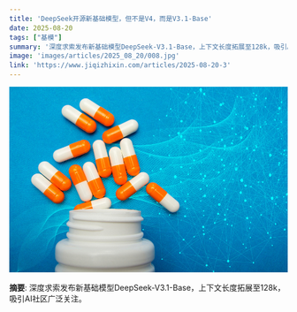 ```yaml
---
title: 'DeepSeek开源新基础模型，但不是V4，而是V3.1-Base'
date: 2025-08-20
tags: ["基模"]
summary: '深度求索发布新基础模型DeepSeek-V3.1-Base，上下文长度拓展至128k，吸引AI社区广泛关注。'
image: 'images/articles/2025_08_20/008.jpg'
link: 'https://www.jiqizhixin.com/articles/2025-08-20-3'
---
```

![DeepSeek开源新基础模型，但不是V4，而是V3.1-Base](images/articles/2025_08_20/008.jpg)

**摘要**: 深度求索发布新基础模型DeepSeek-V3.1-Base，上下文长度拓展至128k，吸引AI社区广泛关注。
